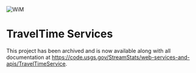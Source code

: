 ![WiM](wimlogo.png)

# TravelTime Services

This project has been archived and is now available along with all documentation at https://code.usgs.gov/StreamStats/web-services-and-apis/TravelTimeService.
